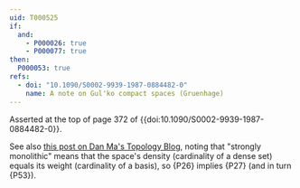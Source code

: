 ```yaml
---
uid: T000525
if:
  and:
    - P000026: true
    - P000077: true
then:
  P000053: true
refs:
  - doi: "10.1090/S0002-9939-1987-0884482-0"
    name: A note on Gul'ko compact spaces (Gruenhage)
---
```


Asserted at the top of page 372 of {{doi:10.1090/S0002-9939-1987-0884482-0}}.

See also [this post on Dan Ma's Topology Blog](https://dantopology.wordpress.com/2014/06/03/sigma-products-of-separable-metric-spaces-are-monolithic/),
noting that "strongly monolithic" means that the space's
density (cardinality of a dense set) equals its
weight (cardinality of a basis), so {P26} implies {P27}
(and in turn {P53}).
